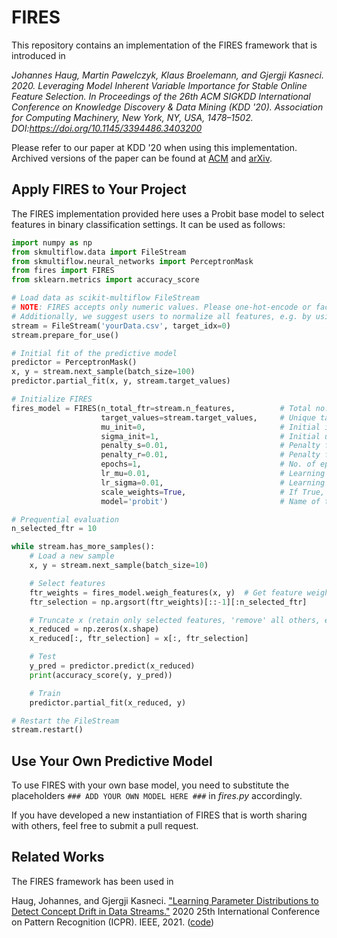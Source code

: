 # FIRES
This repository contains an implementation of the FIRES framework that is introduced in

*Johannes Haug, Martin Pawelczyk, Klaus Broelemann, and Gjergji Kasneci. 2020. Leveraging Model Inherent Variable Importance for Stable Online Feature Selection. In Proceedings of the 26th ACM SIGKDD International Conference on Knowledge Discovery & Data Mining (KDD '20). Association for Computing Machinery, New York, NY, USA, 1478–1502. DOI:https://doi.org/10.1145/3394486.3403200*

Please refer to our paper at KDD '20 when using this implementation. Archived versions of the paper can be found at [ACM](https://dl.acm.org/doi/10.1145/3394486.3403200) and [arXiv](https://arxiv.org/abs/2006.10398). 

## Apply FIRES to Your Project
The FIRES implementation provided here uses a Probit base model to select features in binary classification settings.
It can be used as follows:

```python
import numpy as np
from skmultiflow.data import FileStream
from skmultiflow.neural_networks import PerceptronMask
from fires import FIRES
from sklearn.metrics import accuracy_score

# Load data as scikit-multiflow FileStream
# NOTE: FIRES accepts only numeric values. Please one-hot-encode or factorize string/char variables
# Additionally, we suggest users to normalize all features, e.g. by using scikit-learn's MinMaxScaler()
stream = FileStream('yourData.csv', target_idx=0)
stream.prepare_for_use()

# Initial fit of the predictive model
predictor = PerceptronMask()
x, y = stream.next_sample(batch_size=100)
predictor.partial_fit(x, y, stream.target_values)

# Initialize FIRES
fires_model = FIRES(n_total_ftr=stream.n_features,          # Total no. of features
                    target_values=stream.target_values,     # Unique target values (class labels)
                    mu_init=0,                              # Initial importance parameter
                    sigma_init=1,                           # Initial uncertainty parameter
                    penalty_s=0.01,                         # Penalty factor for the uncertainty (corresponds to gamma_s in the paper)
                    penalty_r=0.01,                         # Penalty factor for the regularization (corresponds to gamma_r in the paper)
                    epochs=1,                               # No. of epochs that we use each batch of observations to update the parameters
                    lr_mu=0.01,                             # Learning rate for the gradient update of the importance
                    lr_sigma=0.01,                          # Learning rate for the gradient update of the uncertainty
                    scale_weights=True,                     # If True, scale feature weights into the range [0,1]
                    model='probit')                         # Name of the base model to compute the likelihood

# Prequential evaluation
n_selected_ftr = 10

while stream.has_more_samples():
    # Load a new sample
    x, y = stream.next_sample(batch_size=10)

    # Select features
    ftr_weights = fires_model.weigh_features(x, y)  # Get feature weights with FIRES
    ftr_selection = np.argsort(ftr_weights)[::-1][:n_selected_ftr]

    # Truncate x (retain only selected features, 'remove' all others, e.g. by replacing them with 0)
    x_reduced = np.zeros(x.shape)
    x_reduced[:, ftr_selection] = x[:, ftr_selection]

    # Test
    y_pred = predictor.predict(x_reduced)
    print(accuracy_score(y, y_pred))

    # Train
    predictor.partial_fit(x_reduced, y)

# Restart the FileStream
stream.restart()
```

## Use Your Own Predictive Model
To use FIRES with your own base model, 
you need to substitute the placeholders `### ADD YOUR OWN MODEL HERE ###` in *fires.py* accordingly.

If you have developed a new instantiation of FIRES that is worth sharing with others, feel free to submit a pull request.

## Related Works
The FIRES framework has been used in

Haug, Johannes, and Gjergji Kasneci. ["Learning Parameter Distributions to Detect Concept Drift in Data Streams."](https://arxiv.org/abs/2010.09388) 2020 25th International Conference on Pattern Recognition (ICPR). IEEE, 2021. ([code](https://github.com/haugjo/erics)) 
